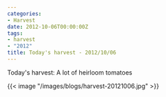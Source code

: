 ```yaml
---
categories:
- Harvest
date: 2012-10-06T00:00:00Z
tags:
- harvest
- "2012"
title: Today's harvest - 2012/10/06
---
```


Today's harvest: A lot of heirloom tomatoes

{{< image "/images/blogs/harvest-20121006.jpg" >}}
